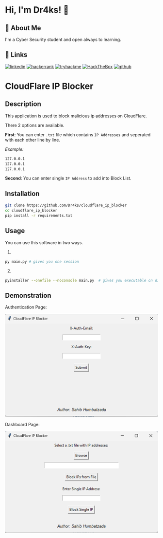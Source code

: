 # Hi, I'm Dr4ks! 👋

## 🚀 About Me
I'm a Cyber Security student and open always to learning.

## 🔗 Links
[![linkedin](https://img.shields.io/badge/linkedin-0A66C2?style=for-the-badge&logo=linkedin&logoColor=white)](https://www.linkedin.com/in/Dr4ks/)
[![hackerrank](https://img.shields.io/badge/HackerRank-2EC866?style=for-the-badge&logo=hackerrank&logoColor=white)](https://www.hackerrank.com/Dr4ks)
[![tryhackme](https://img.shields.io/badge/tryhackme-1DB954?style=for-the-badge&logo=tryhackme&logoColor=white)](https://tryhackme.com/p/Dr4ks)
[![HackTheBox](https://img.shields.io/badge/HackTheBox-2DC3E8?style=for-the-badge&logo=hackthebox&logoColor=green)](https://app.hackthebox.com/profile/1037035)
[![github](https://img.shields.io/badge/GitHub-100000?style=for-the-badge&logo=github&logoColor=white)](https://github.com/Dr4ks)




# CloudFlare IP Blocker

## Description

This application is used to block malicious ip addresses on CloudFlare.

There 2 options are available.


**First**: You can enter `.txt` file which contains `IP Addresses` and seperated with each other line by line.

*Example:*
```bash
127.0.0.1
127.0.0.1
127.0.0.1
```

**Second**: You can enter single `IP Address` to add into Block List.


## Installation

```bash
git clone https://github.com/Dr4ks/cloudflare_ip_blocker
cd cloudflare_ip_blocker
pip install -r requirements.txt
```


## Usage

You can use this software in two ways.

1.

```bash
py main.py # gives you one session
```

2.

```bash
pyinstaller --onefile --noconsole main.py  # gives you executable on dist folder for later use
```


## Demonstration


Authentication Page:

![alt text](img/image.png)

Dashboard Page:

![alt text](img/image-1.png)
